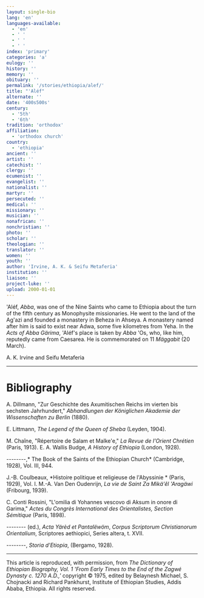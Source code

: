 ```yaml
---
layout: single-bio
lang: 'en'
languages-available:
  - 'en'
  - ' '
  - ' '
  - ' '
index: 'primary'
categories: 'a'
eulogy: ''
history: ''
memory: ''
obituary: ''
permalink: '/stories/ethiopia/alef/'
title: "'Aléf"
alternate: ''
date: '400s500s'
century:
  - '5th'
  - '6th'
tradition: 'orthodox'
affiliation:
  - 'orthodox church'
country:
  - 'ethiopia'
ancient: ''
artist: ''
catechist: ''
clergy: ''
ecumenist: ''
evangelist: ''
nationalist: ''
martyr: ''
persecuted: ''
medical: ''
missionary: ''
musician: ''
nonafrican: ''
nonchristian: ''
photo: ''
scholar: ''
theologian: ''
translator: ''
women: ''
youth: ''
author: 'Irvine, A. K. & Seifu Metaferia'
institution: ''
liaison: ''
project-luke: ''
upload: 2000-01-01
---
```



'Al&eacute;f, *Abba*, was one of the Nine Saints who came to Ethiopia about the turn of the fifth century as Monophysite missionaries. He went to the land of the Ag'azi and founded a monastery in Beheza in Ahseya. A monastery named after him is said to exist near Adwa, some five kilometres from Yeha. In the *Acts of Abba Gärima*, 'Aléf's place is taken by *Abba* 'Os, who, like him, reputedly came from Caesarea. He is commemorated on 11 *Mäggabit* (20 March).

A. K. Irvine and Seifu Metaferia

---

# Bibliography

A. Dillmann, "Zur Geschichte des Axumitischen Reichs im vierten bis sechsten Jahrhundert," *Abhandlungen der Königlichen Akademie der Wissenschaften zu Berlin* (1880).

E. Littmann, *The Legend of the Queen of Sheba* (Leyden, 1904).

M. Chaîne, "Répertoire de Salam et Malke'e," *La Revue de l'Orient Chrétien* (Paris, 1913).
E. A. Wallis Budge, *A History of Ethiopia* (London, 1928).

--------,* The Book of the Saints of the Ethiopian Church* (Cambridge, 1928), Vol. III, 944.

J.-B. Coulbeaux, *Histoire politique et religieuse de l'Abyssinie * (Paris, 1929), Vol. I.
M.-A. Van Den Oudenrijn, *La vie de Saint Za Mikä'êl 'Aragäwi* (Fribourg, 1939).

C. Conti Rossini, "L'omilia di Yohannes vescovo di Aksum in onore di Garima," *Actes du Congrès International des Orientalistes, Section Sémitique* (Paris, 1898).

-------- (ed.), *Acta Yärèd et Pantal&euml;wöm*, *Corpus Scriptorum Christianorum Orientalium*, Scriptores aethiopici, Series altera, t. XVII.

--------, *Storia d'Etiopia*, (Bergamo, 1928).

---

This article is reproduced, with permission, from *The Dictionary of Ethiopian Biography, Vol. 1 'From Early Times to the End of the Zagwé Dynasty c. 1270 A.D.,'* copyright &copy; 1975, edited by Belaynesh Michael, S. Chojnacki and Richard Pankhurst, Institute of Ethiopian Studies, Addis Ababa, Ethiopia.  All rights reserved.
